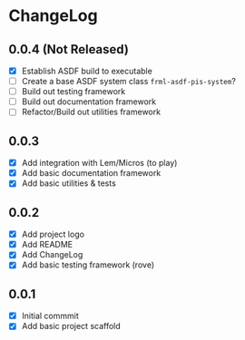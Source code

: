 # ChangeLog

## 0.0.4 (Not Released)
 - [X] Establish ASDF build to executable
 - [ ] Create a base ASDF system class `frml-asdf-pis-system`?
 - [ ] Build out testing framework
 - [ ] Build out documentation framework
 - [ ] Refactor/Build out utilities framework

## 0.0.3
 - [X] Add integration with Lem/Micros (to play)
 - [X] Add basic documentation framework
 - [X] Add basic utilities & tests

## 0.0.2
 - [X] Add project logo
 - [X] Add README
 - [X] Add ChangeLog
 - [X] Add basic testing framework (rove)

## 0.0.1
 - [X] Initial commmit
 - [X] Add basic project scaffold
